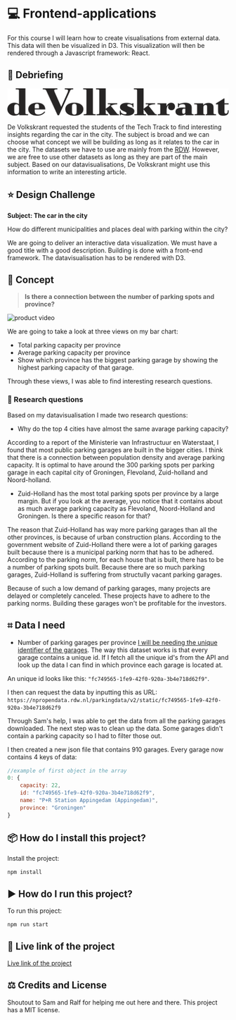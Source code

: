 # 💻 Frontend-applications
For this course I will learn how to create visualisations from external data. This data will then be visualized in D3. This visualization will then be rendered through a Javascript framework: React.

## 📩 Debriefing
![test](img/vk.png)

De Volkskrant requested the students of the Tech Track to find interesting insights regarding the car in the city. The subject is broad and we can choose what concept we will be building as long as it relates to the car in the city. The datasets we have to use are mainly from the [RDW](https://www.rdw.nl/). However, we are free to use other datasets as long as they are part of the main subject. Based on our datavisualisations, De Volkskrant might use this information to write an interesting article.

## ⭐️ Design Challenge
**Subject: The car in the city**

How do different municipalities and places deal with parking within the city?

We are going to deliver an interactive data visualization. We must have a good title with a good description. Building is done with a front-end framework. The datavisualisation has to be rendered with D3.

## 📝 Concept

> **Is there a connection between the number of parking spots and province?**

![product video](img/product-showcase.gif)

We are going to take a look at three views on my bar chart:

- Total parking capacity per province
- Average parking capacity per province
- Show which province has the biggest parking garage by showing the highest parking capacity of that garage.

Through these views, I was able to find interesting research questions.
### 🧪 Research questions

Based on my datavisualisation I made two research questions:

- Why do the top 4 cities have almost the same avarage parking capacity?

According to a report of the Ministerie van Infrastructuur en Waterstaat, I found that most public parking garages are built in the bigger cities. I think that there is a connection between population density and average parking capacity. It is optimal to have around the 300 parking spots per parking garage in each capital city of Groningen, Flevoland, Zuid-holland and Noord-holland.

- Zuid-Holland has the most total parking spots per province by a large margin. But if you look at the average, you notice that it contains about as much average parking capacity as Flevoland, Noord-Holland and Groningen. Is there a specific reason for that?

The reason that Zuid-Holland has way more parking garages than all the other provinces, is because of urban construction plans. According to the government website of Zuid-Holland there were a lot of parking garages built because there is a municipal parking norm that has to be adhered. According to the parking norm, for each house that is built, there has to be a number of parking spots built. Because there are so much parking garages, Zuid-Holland is suffering from structully vacant parking garages.

Because of such a low demand of parking garages, many projects are delayed or completely canceled. These projects have to adhere to the parking norms. Building these garages won't be profitable for the investors.
## ⌗ Data I need

- Number of parking garages per province
[I will be needing the unique identifier of the garages](https://npropendata.rdw.nl/parkingdata/v2/). The way this dataset works is that every garage contains a unique id. If I fetch all the unique id's from the API and look up the data I can find in which province each garage is located at.

An unique id looks like this: `"fc749565-1fe9-42f0-920a-3b4e718d62f9"`. 

I then can request the data by inputting this as URL:
`https://npropendata.rdw.nl/parkingdata/v2/static/fc749565-1fe9-42f0-920a-3b4e718d62f9`

Through Sam's help, I was able to get the data from all the parking garages downloaded. The next step was to clean up the data. Some garages didn't contain a parking capacity so I had to filter those out.

I then created a new json file that contains 910 garages. Every garage now contains 4 keys of data:

```js
//example of first object in the array
0: {
    capacity: 22,
    id: "fc749565-1fe9-42f0-920a-3b4e718d62f9",
    name: "P+R Station Appingedam (Appingedam)",
    province: "Groningen"
}
```

## 📦 How do I install this project?
Install the project:
```
npm install
```
## ▶️ How do I run this project?
To run this project:
```
npm run start
```

## 🔗 Live link of the project
[Live link of the project](https://relaxed-panini-67bcc0.netlify.app/)

## ⚖️ Credits and License
Shoutout to Sam and Ralf for helping me out here and there.
This project has a MIT license.

